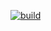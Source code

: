 [![build](https://github.com/georgegozal/flask_microblog/actions/workflows/docker-image.yml/badge.svg)](https://github.com/georgegozal/flask_microblog/actions/workflows/docker-image.yml)
